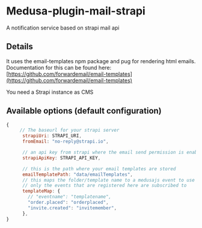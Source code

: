 # Medusa-plugin-mail-strapi

A notification service based on strapi mail api

## Details

It uses the email-templates npm package and pug for rendering html emails. Documentation for this can be found here: [https://github.com/forwardemail/email-templates](https://github.com/forwardemail/email-templates)

You need a Strapi instance as CMS  

## Available options (default configuration)

```js
{
     // The baseurl for your strapi server
      strapiUri: STRAPI_URI,
      fromEmail: "no-reply@strapi.io",

      // an api key from strapi where the email send permission is enabled
      strapiApiKey: STRAPI_API_KEY,

      // this is the path where your email templates are stored
      emailTemplatePath: "data/emailTemplates",
      // this maps the folder/template name to a medusajs event to use the right template
      // only the events that are registered here are subscribed to
      templateMap: {
        // "eventname": "templatename",
        "order.placed": "orderplaced",
        "invite.created": "invitemember",
      },
}
```
